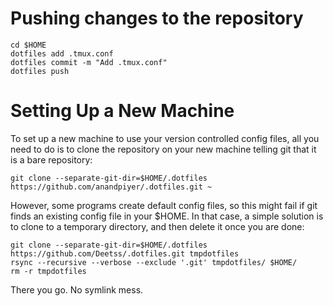 # Pushing changes to the repository
```
cd $HOME
dotfiles add .tmux.conf
dotfiles commit -m "Add .tmux.conf"
dotfiles push
```

# Setting Up a New Machine

To set up a new machine to use your version controlled config files, all you need to do is to clone the repository on your new machine telling git that it is a bare repository:

`git clone --separate-git-dir=$HOME/.dotfiles https://github.com/anandpiyer/.dotfiles.git ~`

However, some programs create default config files, so this might fail if git finds an existing config file in your $HOME. In that case, a simple solution is to clone to a temporary directory, and then delete it once you are done:
```
git clone --separate-git-dir=$HOME/.dotfiles https://github.com/Deetss/.dotfiles.git tmpdotfiles
rsync --recursive --verbose --exclude '.git' tmpdotfiles/ $HOME/
rm -r tmpdotfiles
```
There you go. No symlink mess.
